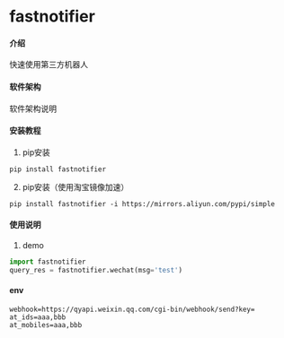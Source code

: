 # fastnotifier

#### 介绍
快速使用第三方机器人

#### 软件架构
软件架构说明


#### 安装教程

1.  pip安装
```shell script
pip install fastnotifier
```
2.  pip安装（使用淘宝镜像加速）
```shell script
pip install fastnotifier -i https://mirrors.aliyun.com/pypi/simple
```

#### 使用说明

1.  demo
```python
import fastnotifier
query_res = fastnotifier.wechat(msg='test')
```

#### env
```text
webhook=https://qyapi.weixin.qq.com/cgi-bin/webhook/send?key=
at_ids=aaa,bbb
at_mobiles=aaa,bbb
```
